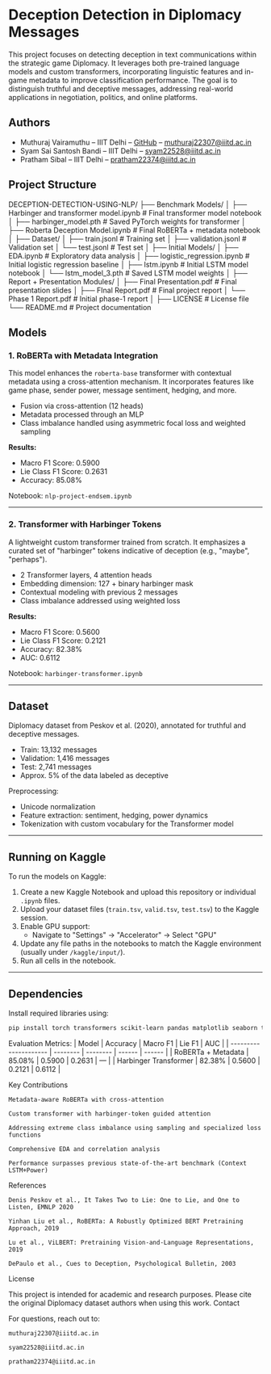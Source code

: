 # Deception Detection in Diplomacy Messages

This project focuses on detecting deception in text communications within the strategic game Diplomacy. It leverages both pre-trained language models and custom transformers, incorporating linguistic features and in-game metadata to improve classification performance. The goal is to distinguish truthful and deceptive messages, addressing real-world applications in negotiation, politics, and online platforms.

## Authors

- Muthuraj Vairamuthu – IIIT Delhi – [GitHub](https://github.com/muthuraj-vairamuthu) – muthuraj22307@iiitd.ac.in  
- Syam Sai Santosh Bandi – IIIT Delhi – syam22528@iiitd.ac.in  
- Pratham Sibal – IIIT Delhi – pratham22374@iiitd.ac.in  

## Project Structure


DECEPTION-DETECTION-USING-NLP/
├── Benchmark Models/
│ ├── Harbinger and transformer model.ipynb # Final transformer model notebook
│ ├── harbinger_model.pth # Saved PyTorch weights for transformer
│ ├── Roberta Deception Model.ipynb # Final RoBERTa + metadata notebook
│
├── Dataset/
│ ├── train.jsonl # Training set
│ ├── validation.jsonl # Validation set
│ └── test.jsonl # Test set
│
├── Initial Models/
│ ├── EDA.ipynb # Exploratory data analysis
│ ├── logistic_regression.ipynb # Initial logistic regression baseline
│ ├── lstm.ipynb # Initial LSTM model notebook
│ └── lstm_model_3.pth # Saved LSTM model weights
│
├── Report + Presentation Modules/
│ ├── Final Presentation.pdf # Final presentation slides
│ ├── FInal Report.pdf # Final project report
│ └── Phase 1 Report.pdf # Initial phase-1 report
│
├── LICENSE # License file
└── README.md # Project documentation






## Models

### 1. RoBERTa with Metadata Integration

This model enhances the `roberta-base` transformer with contextual metadata using a cross-attention mechanism. It incorporates features like game phase, sender power, message sentiment, hedging, and more.

- Fusion via cross-attention (12 heads)
- Metadata processed through an MLP
- Class imbalance handled using asymmetric focal loss and weighted sampling

**Results:**
- Macro F1 Score: 0.5900
- Lie Class F1 Score: 0.2631
- Accuracy: 85.08%

Notebook: `nlp-project-endsem.ipynb`

---

### 2. Transformer with Harbinger Tokens

A lightweight custom transformer trained from scratch. It emphasizes a curated set of "harbinger" tokens indicative of deception (e.g., "maybe", "perhaps").

- 2 Transformer layers, 4 attention heads
- Embedding dimension: 127 + binary harbinger mask
- Contextual modeling with previous 2 messages
- Class imbalance addressed using weighted loss

**Results:**
- Macro F1 Score: 0.5600
- Lie Class F1 Score: 0.2121
- Accuracy: 82.38%
- AUC: 0.6112

Notebook: `harbinger-transformer.ipynb`

---

## Dataset

Diplomacy dataset from Peskov et al. (2020), annotated for truthful and deceptive messages.

- Train: 13,132 messages
- Validation: 1,416 messages
- Test: 2,741 messages
- Approx. 5% of the data labeled as deceptive

Preprocessing:
- Unicode normalization
- Feature extraction: sentiment, hedging, power dynamics
- Tokenization with custom vocabulary for the Transformer model

---

## Running on Kaggle

To run the models on Kaggle:

1. Create a new Kaggle Notebook and upload this repository or individual `.ipynb` files.
2. Upload your dataset files (`train.tsv`, `valid.tsv`, `test.tsv`) to the Kaggle session.
3. Enable GPU support:
   - Navigate to "Settings" → "Accelerator" → Select "GPU"
4. Update any file paths in the notebooks to match the Kaggle environment (usually under `/kaggle/input/`).
5. Run all cells in the notebook.

---

## Dependencies

Install required libraries using:

```bash
pip install torch transformers scikit-learn pandas matplotlib seaborn textblob tqdm

```

Evaluation Metrics:
| Model                 | Accuracy | Macro F1 | Lie F1 | AUC    |
| --------------------- | -------- | -------- | ------ | ------ |
| RoBERTa + Metadata    | 85.08%   | 0.5900   | 0.2631 | —      |
| Harbinger Transformer | 82.38%   | 0.5600   | 0.2121 | 0.6112 |


Key Contributions

    Metadata-aware RoBERTa with cross-attention

    Custom transformer with harbinger-token guided attention

    Addressing extreme class imbalance using sampling and specialized loss functions

    Comprehensive EDA and correlation analysis

    Performance surpasses previous state-of-the-art benchmark (Context LSTM+Power)

References

    Denis Peskov et al., It Takes Two to Lie: One to Lie, and One to Listen, EMNLP 2020

    Yinhan Liu et al., RoBERTa: A Robustly Optimized BERT Pretraining Approach, 2019

    Lu et al., ViLBERT: Pretraining Vision-and-Language Representations, 2019

    DePaulo et al., Cues to Deception, Psychological Bulletin, 2003

License

This project is intended for academic and research purposes. Please cite the original Diplomacy dataset authors when using this work.
Contact

For questions, reach out to:

    muthuraj22307@iiitd.ac.in

    syam22528@iiitd.ac.in

    pratham22374@iiitd.ac.in



